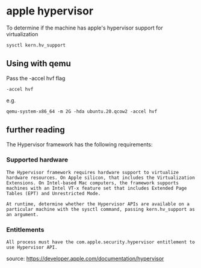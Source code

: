 # apple hypervisor

To determine if the machine has apple's hypervisor support for virtualization

```
sysctl kern.hv_support

```

## Using with qemu

Pass the -accel hvf flag

```
-accel hvf
```

e.g.

```
qemu-system-x86_64 -m 2G -hda ubuntu.20.qcow2 -accel hvf
```

## further reading

The Hypervisor framework has the following requirements:

### Supported hardware

    The Hypervisor framework requires hardware support to virtualize hardware resources. On Apple silicon, that includes the Virtualization Extensions. On Intel-based Mac computers, the framework supports machines with an Intel VT-x feature set that includes Extended Page Tables (EPT) and Unrestricted Mode.

    At runtime, determine whether the Hypervisor APIs are available on a particular machine with the sysctl command, passing kern.hv_support as an argument.

### Entitlements

    All process must have the com.apple.security.hypervisor entitlement to use Hypervisor API.

source: https://developer.apple.com/documentation/hypervisor

